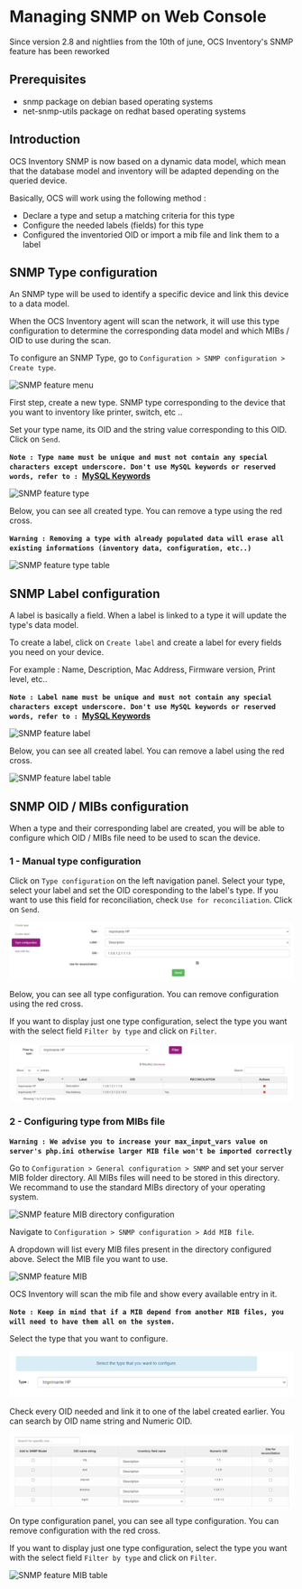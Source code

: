 # Managing SNMP on Web Console

Since version 2.8 and nightlies from the 10th of june, OCS Inventory's SNMP feature has been reworked

## Prerequisites

- snmp package on debian based operating systems
- net-snmp-utils package on redhat based operating systems

## Introduction

OCS Inventory SNMP is now based on a dynamic data model, which mean that the database model and inventory will be adapted depending on the queried device.

Basically, OCS will work using the following method :

* Declare a type and setup a matching criteria for this type
* Configure the needed labels (fields) for this type
* Configured the inventoried OID or import a mib file and link them to a label

## SNMP Type configuration

An SNMP type will be used to identify a specific device and link this device to a data model.

When the OCS Inventory agent will scan the network, it will use this type configuration to determine the corresponding data model and which MIBs / OID to use during the scan.

To configure an SNMP Type, go to `Configuration > SNMP configuration > Create type`.

![SNMP feature menu](../../img/server/reports/snmp_feature_menu.png)

First step, create a new type. SNMP type corresponding to the device that you want to inventory like printer, switch, etc ..

Set your type name, its OID and the string value corresponding to this OID. Click on `Send`.

**`Note : Type name must be unique and must not contain any special characters except underscore. Don't use MySQL keywords or reserved words, refer to : `[MySQL Keywords](https://dev.mysql.com/doc/refman/8.0/en/keywords.html)**

![SNMP feature type](../../img/server/reports/snmp_feature_type.png)

Below, you can see all created type. You can remove a type using the red cross.

**`Warning : Removing a type with already populated data will erase all existing informations (inventory data, configuration, etc..)`**

![SNMP feature type table](../../img/server/reports/snmp_feature_type_table.png)

## SNMP Label configuration

A label is basically a field. When a label is linked to a type it will update the type's data model.

To create a label, click on `Create label` and create a label for every fields you need on your device. 

For example : Name, Description, Mac Address, Firmware version, Print level, etc..

**`Note : Label name must be unique and must not contain any special characters except underscore. Don't use MySQL keywords or reserved words, refer to : `[MySQL Keywords](https://dev.mysql.com/doc/refman/8.0/en/keywords.html)**

![SNMP feature label](../../img/server/reports/snmp_feature_label.png)

Below, you can see all created label. You can remove a label using the red cross.

![SNMP feature label table](../../img/server/reports/snmp_feature_label_table.png)

## SNMP OID / MIBs configuration

When a type and their corresponding label are created, you will be able to configure which OID / MIBs file need to be used to scan the device.

### 1 - Manual type configuration

Click on `Type configuration` on the left navigation panel. Select your type, select your label and set the OID coresponding to the label's type. If you want to use this field for reconciliation, check `Use for reconciliation`. Click on `Send`. 

![SNMP feature configuration type](../../img/server/reports/snmp_feature_configuration_type.png)

Below, you can see all type configuration. You can remove configuration using the red cross.

If you want to display just one type configuration, select the type you want with the select field `Filter by type` and click on `Filter`.

![SNMP feature configuration table](../../img/server/reports/snmp_feature_configuration_table.png)

### 2 - Configuring type from MIBs file

**`Warning : We advise you to increase your max_input_vars value on server's php.ini otherwise larger MIB file won't be imported correctly`**

Go to `Configuration > General configuration > SNMP` and set your server MIB folder directory. All MIBs files will need to be stored in this directory. We recommand to use the standard MIBs directory of your operating system.

![SNMP feature MIB directory configuration](../../img/server/reports/snmp_feature_config.png)

Navigate to `Configuration > SNMP configuration > Add MIB file`. 

A dropdown will list every MIB files present in the directory configured above.
Select the MIB file you want to use.

![SNMP feature MIB](../../img/server/reports/snmp_feature_mib.png)

OCS Inventory will scan the mib file and show every available entry in it. 

**`Note : Keep in mind that if a MIB depend from another MIB files, you will need to have them all on the system.`**

Select the type that you want to configure.

![SNMP feature MIB type](../../img/server/reports/snmp_scan_feature_type_mibs.png)

Check every OID needed and link it to one of the label created earlier. You can search by OID name string and Numeric OID.

![SNMP feature MIB configuration](../../img/server/reports/snmp_scan_feature_mib_detail.png)

On type configuration panel, you can see all type configuration. You can remove configuration with the red cross.

If you want to display just one type configuration, select the type you want with the select field `Filter by type` and click on `Filter`.

![SNMP feature MIB table](../../img/server/reports/snmp_feature_mib_table.png)